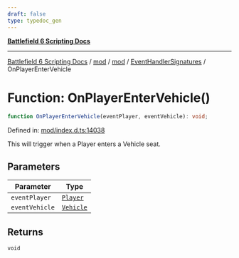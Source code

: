```yaml
---
draft: false
type: typedoc_gen
---
```


[**Battlefield 6 Scripting Docs**](../../../../_index.md)

***

[Battlefield 6 Scripting Docs](../../../../_index.md) / [mod](../../../_index.md) / [mod](../../_index.md) / [EventHandlerSignatures](../_index.md) / OnPlayerEnterVehicle

# Function: OnPlayerEnterVehicle()

```ts
function OnPlayerEnterVehicle(eventPlayer, eventVehicle): void;
```

Defined in: [mod/index.d.ts:14038](https://github.com/battlefield-portal-community/portal-docs/blob/6d87e21c5922a3efb03c634dbe98e5fe6e797672/generators/santiago/mod/index.d.ts#L14038)

This will trigger when a Player enters a Vehicle seat.

## Parameters

| Parameter | Type |
| ------ | ------ |
| `eventPlayer` | [`Player`](../../Player/_index.md) |
| `eventVehicle` | [`Vehicle`](../../Vehicle/_index.md) |

## Returns

`void`
